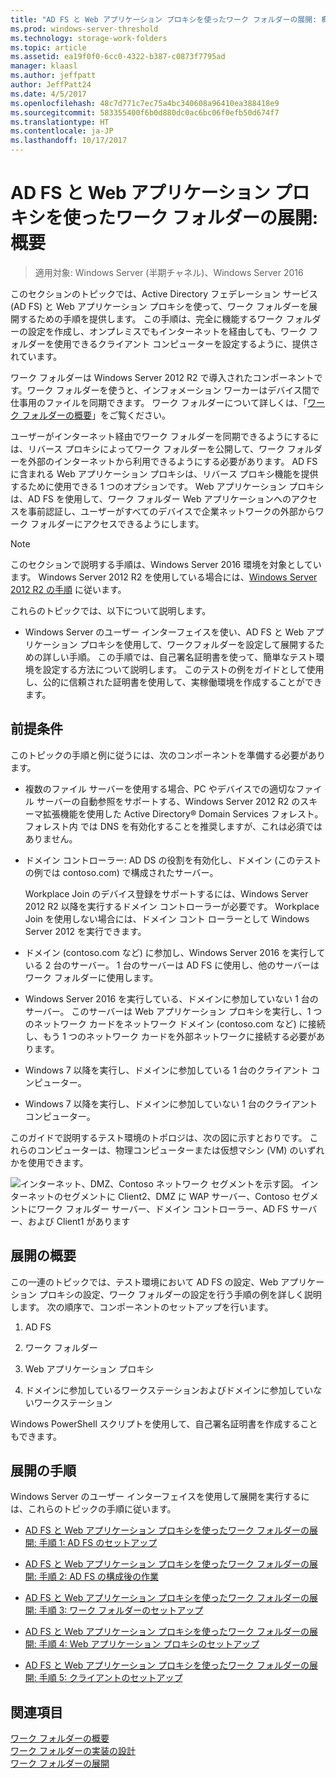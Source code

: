 ```yaml
---
title: "AD FS と Web アプリケーション プロキシを使ったワーク フォルダーの展開: 概要"
ms.prod: windows-server-threshold
ms.technology: storage-work-folders
ms.topic: article
ms.assetid: ea19f0f0-6cc0-4322-b387-c0873f7795ad
manager: klaasl
ms.author: jeffpatt
author: JeffPatt24
ms.date: 4/5/2017
ms.openlocfilehash: 48c7d771c7ec75a4bc340608a96410ea388418e9
ms.sourcegitcommit: 583355400f6b0d880dc0ac6bc06f0efb50d674f7
ms.translationtype: HT
ms.contentlocale: ja-JP
ms.lasthandoff: 10/17/2017
---
```

# <a name="deploy-work-folders-with-ad-fs-and-web-application-proxy-overview"></a>AD FS と Web アプリケーション プロキシを使ったワーク フォルダーの展開: 概要

>適用対象: Windows Server (半期チャネル)、Windows Server 2016

このセクションのトピックでは、Active Directory フェデレーション サービス (AD FS) と Web アプリケーション プロキシを使って、ワーク フォルダーを展開するための手順を提供します。 この手順は、完全に機能するワーク フォルダーの設定を作成し、オンプレミスでもインターネットを経由しても、ワーク フォルダーを使用できるクライアント コンピューターを設定するように、提供されています。  
  
ワーク フォルダーは Windows Server 2012 R2 で導入されたコンポーネントです。ワーク フォルダーを使うと、インフォメーション ワーカーはデバイス間で仕事用のファイルを同期できます。 ワーク フォルダーについて詳しくは、「[ワーク フォルダーの概要](Work-Folders-Overview.md)」をご覧ください。  
  
ユーザーがインターネット経由でワーク フォルダーを同期できるようにするには、リバース プロキシによってワーク フォルダーを公開して、ワーク フォルダーを外部のインターネットから利用できるようにする必要があります。 AD FS に含まれる Web アプリケーション プロキシは、リバース プロキシ機能を提供するために使用できる 1 つのオプションです。 Web アプリケーション プロキシは、AD FS を使用して、ワーク フォルダー Web アプリケーションへのアクセスを事前認証し、ユーザーがすべてのデバイスで企業ネットワークの外部からワーク フォルダーにアクセスできるようにします。 

> [!NOTE]
>   このセクションで説明する手順は、Windows Server 2016 環境を対象としています。 Windows Server 2012 R2 を使用している場合には、[Windows Server 2012 R2 の手順](https://technet.microsoft.com/library/dn747208(v=ws.11).aspx) に従います。
  
これらのトピックでは、以下について説明します。  
  
-   Windows Server のユーザー インターフェイスを使い、AD FS と Web アプリケーション プロキシを使用して、ワークフォルダーを設定して展開するための詳しい手順。 この手順では、自己署名証明書を使って、簡単なテスト環境を設定する方法について説明します。 このテストの例をガイドとして使用し、公的に信頼された証明書を使用して、実稼働環境を作成することができます。  
  
## <a name="prerequisites"></a>前提条件  
このトピックの手順と例に従うには、次のコンポーネントを準備する必要があります。  
  
-   複数のファイル サーバーを使用する場合、PC やデバイスでの適切なファイル サーバーの自動参照をサポートする、Windows Server 2012 R2 のスキーマ拡張機能を使用した Active Directory® Domain Services フォレスト。 フォレスト内 では DNS を有効化することを推奨しますが、これは必須ではありません。  
  
-   ドメイン コントローラー: AD DS の役割を有効化し、ドメイン (このテストの例では contoso.com) で構成されたサーバー。  
  
    Workplace Join のデバイス登録をサポートするには、Windows Server 2012 R2 以降を実行するドメイン コントローラーが必要です。 Workplace Join を使用しない場合には、ドメイン コント ローラーとして Windows Server 2012 を実行できます。  
  
-   ドメイン (contoso.com など) に参加し、Windows Server 2016 を実行している 2 台のサーバー。 1 台のサーバーは AD FS に使用し、他のサーバーはワーク フォルダーに使用します。  
  
-   Windows Server 2016 を実行している、ドメインに参加していない 1 台のサーバー。 このサーバーは Web アプリケーション プロキシを実行し、1 つのネットワーク カードをネットワーク ドメイン (contoso.com など) に接続し、もう 1 つのネットワーク カードを外部ネットワークに接続する必要があります。  
  
-   Windows 7 以降を実行し、ドメインに参加している 1 台のクライアント コンピューター。  
  
-   Windows 7 以降を実行し、ドメインに参加していない 1 台のクライアント コンピューター。  
  
このガイドで説明するテスト環境のトポロジは、次の図に示すとおりです。 これらのコンピューターは、物理コンピューターまたは仮想マシン (VM) のいずれかを使用できます。 
  
![インターネット、DMZ、Contoso ネットワーク セグメントを示す図。 インターネットのセグメントに Client2、DMZ に WAP サーバー、Contoso セグメントにワーク フォルダー サーバー、ドメイン コントローラー、AD FS サーバー、および Client1 があります](media/deploy-work-folders-adfs/WF_ADFS_WAP_Diagram.png)

## <a name="deployment-overview"></a>展開の概要  
この一連のトピックでは、テスト環境において AD FS の設定、Web アプリケーション プロキシの設定、ワーク フォルダーの設定を行う手順の例を詳しく説明します。 次の順序で、コンポーネントのセットアップを行います。  
  
1.  AD FS  
  
2.  ワーク フォルダー  
  
3.  Web アプリケーション プロキシ  
  
4.  ドメインに参加しているワークステーションおよびドメインに参加していないワークステーション  
  
Windows PowerShell スクリプトを使用して、自己署名証明書を作成することもできます。  
  
## <a name="deployment-steps"></a>展開の手順  
Windows Server のユーザー インターフェイスを使用して展開を実行するには、これらのトピックの手順に従います。  
  
-   [AD FS と Web アプリケーション プロキシを使ったワーク フォルダーの展開: 手順 1: AD FS のセットアップ](deploy-work-folders-adfs-step1.md)  
  
-   [AD FS と Web アプリケーション プロキシを使ったワーク フォルダーの展開: 手順 2: AD FS の構成後の作業](deploy-work-folders-adfs-step2.md)  
  
-   [AD FS と Web アプリケーション プロキシを使ったワーク フォルダーの展開: 手順 3: ワーク フォルダーのセットアップ](deploy-work-folders-adfs-step3.md)  
  
-   [AD FS と Web アプリケーション プロキシを使ったワーク フォルダーの展開: 手順 4: Web アプリケーション プロキシのセットアップ](deploy-work-folders-adfs-step4.md)  
  
-   [AD FS と Web アプリケーション プロキシを使ったワーク フォルダーの展開: 手順 5: クライアントのセットアップ](deploy-work-folders-adfs-step5.md)  

## <a name="see-also"></a>関連項目  
[ワーク フォルダーの概要](Work-Folders-Overview.md)  
[ワーク フォルダーの実装の設計](Plan-Work-Folders.md)  
[ワーク フォルダーの展開](Deploy-Work-Folders.md)  
  

